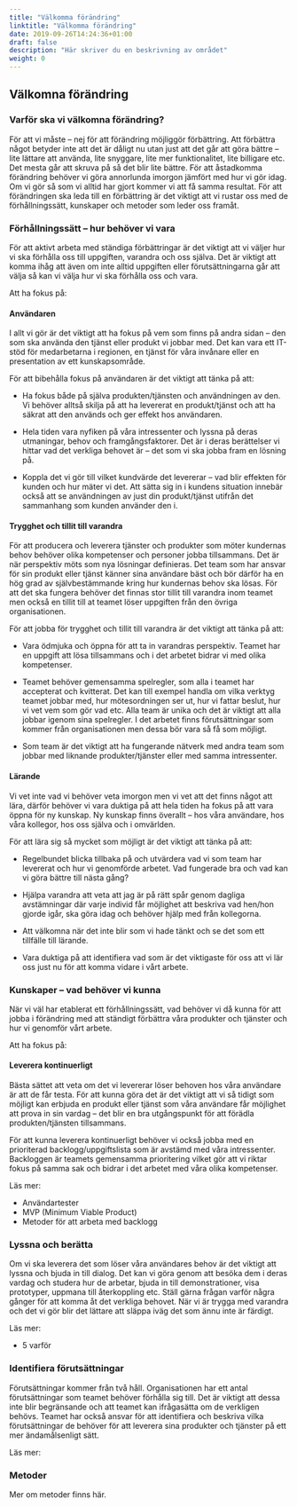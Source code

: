 ```yaml
---
title: "Välkomma förändring"
linktitle: "Välkomma förändring"
date: 2019-09-26T14:24:36+01:00
draft: false
description: "Här skriver du en beskrivning av området"
weight: 0
---
```

## Välkomna förändring

### Varför ska vi välkomna förändring? 
För att vi måste – nej för att förändring möjliggör förbättring. 
Att förbättra något betyder inte att det är dåligt nu utan just att det går att göra bättre – lite lättare att använda, lite snyggare, lite mer funktionalitet, lite billigare etc. Det mesta går att skruva på så det blir lite bättre. 
För att åstadkomma förändring behöver vi göra annorlunda imorgon jämfört med hur vi gör idag. Om vi gör så som vi alltid har gjort kommer vi att få samma resultat. För att förändringen ska leda till en förbättring är det viktigt att vi rustar oss med de förhållningssätt, kunskaper och metoder som leder oss framåt.   

### Förhållningssätt – hur behöver vi vara
För att aktivt arbeta med ständiga förbättringar är det viktigt att vi väljer hur vi ska förhålla oss till uppgiften, varandra och oss själva. Det är viktigt att komma ihåg att även om inte alltid uppgiften eller förutsättningarna går att välja så kan vi välja hur vi ska förhålla oss och vara.

Att ha fokus på:

#### Användaren
I allt vi gör är det viktigt att ha fokus på vem som finns på andra sidan – den som ska använda den tjänst eller produkt vi jobbar med.  Det kan vara ett IT-stöd för medarbetarna i regionen, en tjänst för våra invånare eller en presentation av ett kunskapsområde. 

För att bibehålla fokus på användaren är det viktigt att tänka på att:
- Ha fokus både på själva produkten/tjänsten och användningen av den. Vi behöver alltså skilja på att ha levererat en produkt/tjänst och att ha säkrat att den används och ger effekt hos användaren.

- Hela tiden vara nyfiken på våra intressenter och lyssna på deras utmaningar, behov och framgångsfaktorer. Det är i deras berättelser vi hittar vad det verkliga behovet är – det som vi ska jobba fram en lösning på. 

- Koppla det vi gör till vilket kundvärde det levererar – vad blir effekten för kunden och hur mäter vi det. Att sätta sig in i kundens situation innebär också att se användningen av just din produkt/tjänst utifrån det sammanhang som kunden använder den i.


#### Trygghet och tillit till varandra
För att producera och leverera tjänster och produkter som möter kundernas behov behöver olika kompetenser och personer jobba tillsammans. Det är när perspektiv möts som nya lösningar definieras. Det team som har ansvar för sin produkt eller tjänst känner sina användare bäst och bör därför ha en hög grad av självbestämmande kring hur kundernas behov ska lösas. För att det ska fungera behöver det finnas stor tillit till varandra inom teamet men också en tillit till at teamet löser uppgiften från den övriga organisationen.

För att jobba för trygghet och tillit till varandra är det viktigt att tänka på att:

- Vara ödmjuka och öppna för att ta in varandras perspektiv. Teamet har en uppgift att lösa tillsammans och i det arbetet bidrar vi med olika kompetenser.

- Teamet behöver gemensamma spelregler, som alla i teamet har accepterat och kvitterat. Det kan till exempel handla om vilka verktyg teamet jobbar med, hur mötesordningen ser ut, hur vi fattar beslut, hur vi vet vem som gör vad etc. Alla team är unika och det är viktigt att  alla jobbar igenom sina spelregler. I det arbetet finns förutsättningar som kommer från organisationen men dessa bör vara så få som möjligt.

- Som team är det viktigt att ha fungerande nätverk med andra team som jobbar med liknande produkter/tjänster eller med samma intressenter. 


#### Lärande
Vi vet inte vad vi behöver veta imorgon men vi vet att det finns något att lära, därför behöver vi vara duktiga på att hela tiden ha fokus på att vara öppna för ny kunskap. Ny kunskap finns överallt – hos våra användare, hos våra kollegor, hos oss själva och i omvärlden.  

För att lära sig så mycket som möjligt är det viktigt att tänka på att:

- Regelbundet blicka tillbaka på och utvärdera vad vi som team har levererat och hur vi genomförde arbetet. Vad fungerade bra och vad kan vi göra bättre till nästa gång?

- Hjälpa varandra att veta att jag är på rätt spår genom dagliga avstämningar där varje individ får möjlighet att beskriva vad hen/hon gjorde igår, ska göra idag och behöver hjälp med från kollegorna. 

- Att välkomna när det inte blir som vi hade tänkt och se det som ett tillfälle till lärande.

- Vara duktiga på att identifiera vad som är det viktigaste för oss att vi lär oss just nu för att komma vidare i vårt arbete.


### Kunskaper – vad behöver vi kunna
När vi väl har etablerat ett förhållningssätt, vad behöver vi då kunna för att jobba i förändring med att ständigt förbättra våra produkter och tjänster och hur vi genomför vårt arbete. 

Att ha fokus på:

#### Leverera kontinuerligt
Bästa sättet att veta om det vi levererar löser behoven hos våra användare är att de får testa. För att kunna göra det är det viktigt att vi så tidigt som möjligt kan erbjuda en produkt eller tjänst som våra användare får möjlighet att prova in sin vardag – det blir en bra utgångspunkt för att förädla produkten/tjänsten tillsammans.

För att kunna leverera kontinuerligt behöver vi också jobba med en prioriterad backlogg/uppgiftslista som är avstämd med våra intressenter. Backloggen är teamets gemensamma prioritering vilket gör att vi riktar fokus på samma sak och bidrar i det arbetet med våra olika kompetenser. 

Läs mer:
- Användartester
- MVP (Minimum Viable Product)
- Metoder för att arbeta med backlogg


### Lyssna och berätta
Om vi ska leverera det som löser våra användares behov är det viktigt att lyssna och bjuda in till dialog. Det kan vi göra genom att besöka dem i deras vardag och studera hur de arbetar, bjuda in till demonstrationer, visa prototyper, uppmana till återkoppling etc. Ställ gärna frågan varför några gånger för att komma åt det verkliga behovet. När vi är trygga med varandra och det vi gör blir det lättare att släppa iväg det som ännu inte är färdigt.
 
Läs mer:
- 5 varför


### Identifiera förutsättningar
Förutsättningar kommer från två håll. Organisationen har ett antal förutsättningar som teamet behöver förhålla sig till. Det är viktigt att dessa inte blir begränsande och att teamet kan ifrågasätta om de verkligen behövs. Teamet har också ansvar för att identifiera och beskriva vilka förutsättningar de behöver för att leverera sina produkter och tjänster på ett mer ändamålsenligt sätt.

Läs mer:



### Metoder
Mer om metoder finns här.
